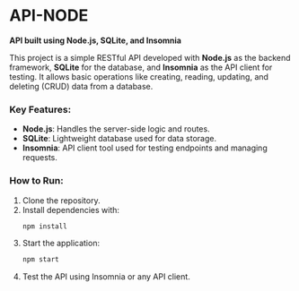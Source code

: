 

# API-NODE

**API built using Node.js, SQLite, and Insomnia**

This project is a simple RESTful API developed with **Node.js** as the backend framework, **SQLite** for the database, and **Insomnia** as the API client for testing. It allows basic operations like creating, reading, updating, and deleting (CRUD) data from a database.

### Key Features:
- **Node.js**: Handles the server-side logic and routes.
- **SQLite**: Lightweight database used for data storage.
- **Insomnia**: API client tool used for testing endpoints and managing requests.

### How to Run:
1. Clone the repository.
2. Install dependencies with:
   ```bash
   npm install
   ```
3. Start the application:
   ```bash
   npm start
   ```
4. Test the API using Insomnia or any API client.

